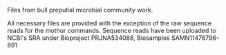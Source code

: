 Files from bull preputial microbial community work. 

All necessary files are provided with the exception of the raw sequence reads for the mothur commands.
Sequence reads have been uploaded to NCBI's SRA under Bioproject PRJNA534088, Biosamples SAMN11476796-891
